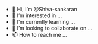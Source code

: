 - 👋 Hi, I’m @Shiva-sankaran
- 👀 I’m interested in ...
- 🌱 I’m currently learning ...
- 💞️ I’m looking to collaborate on ...
- 📫 How to reach me ...

<!---
Shiva-sankaran/Shiva-sankaran is a ✨ special ✨ repository because its `README.md` (this file) appears on your GitHub profile.
You can click the Preview link to take a look at your changes.
--->
